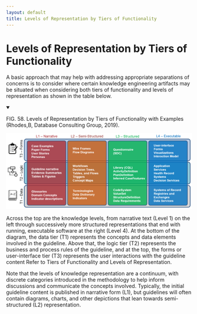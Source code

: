 ```yaml
---
layout: default
title: Levels of Representation by Tiers of Functionality
---
```

# Levels of Representation by Tiers of Functionality

A basic approach that may help with addressing appropriate separations of concerns is to consider where certain knowledge engineering artifacts may be situated when considering both tiers of functionality and levels of representation as shown in the table below.

<details open>

<summary>

FIG. 58. Levels of Representation by Tiers of Functionality with Examples (Rhodes,B, Database Consulting Group, 2019).

</summary>

<img src="assets/images/CPG-Main-LevelsAndTiers.png" alt="Levels by Tiers" class="img-responsive img-rounded center-block" width="750" hight="300"/>

</details>

Across the top are the knowledge levels, from narrative text (Level 1) on the left through successively more structured representations that end with running, executable software at the right (Level 4). At the bottom of the diagram, the data tier (T1) represents the concepts and data elements involved in the guideline. Above that, the logic tier (T2) represents the business and process rules of the guideline, and at the top, the forms or user-interface tier (T3) represents the user interactions with the guideline content  Refer to Tiers of Functionality <!-- Link here !--> and Levels of Representation. <!-- Link here !-->

Note that the levels of knowledge representation are a continuum, with discrete categories introduced in the methodology to help inform discussions and communicate the concepts involved. Typically, the initial guideline content is published in narrative form (L1), but guidelines will often contain diagrams, charts, and other depictions that lean towards semi-structured (L2) representation.
